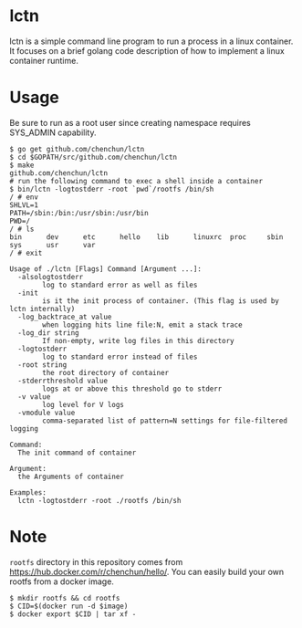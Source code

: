# lctn

lctn is a simple command line program to run a process in a linux container. It focuses on a brief golang code description of how to implement a linux container runtime.

# Usage

Be sure to run as a root user since creating namespace requires SYS_ADMIN capability.

```
$ go get github.com/chenchun/lctn
$ cd $GOPATH/src/github.com/chenchun/lctn
$ make
github.com/chenchun/lctn
# run the following command to exec a shell inside a container
$ bin/lctn -logtostderr -root `pwd`/rootfs /bin/sh
/ # env
SHLVL=1
PATH=/sbin:/bin:/usr/sbin:/usr/bin
PWD=/
/ # ls
bin      dev      etc      hello    lib      linuxrc  proc     sbin     sys      usr      var
/ # exit
```

```
Usage of ./lctn [Flags] Command [Argument ...]:
  -alsologtostderr
    	log to standard error as well as files
  -init
    	is it the init process of container. (This flag is used by lctn internally)
  -log_backtrace_at value
    	when logging hits line file:N, emit a stack trace
  -log_dir string
    	If non-empty, write log files in this directory
  -logtostderr
    	log to standard error instead of files
  -root string
    	the root directory of container
  -stderrthreshold value
    	logs at or above this threshold go to stderr
  -v value
    	log level for V logs
  -vmodule value
    	comma-separated list of pattern=N settings for file-filtered logging

Command:
  The init command of container

Argument:
  the Arguments of container

Examples:
  lctn -logtostderr -root ./rootfs /bin/sh
```

# Note

`rootfs` directory in this repository comes from https://hub.docker.com/r/chenchun/hello/.
You can easily build your own rootfs from a docker image.

```
$ mkdir rootfs && cd rootfs
$ CID=$(docker run -d $image)
$ docker export $CID | tar xf -
```
